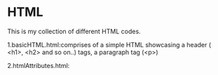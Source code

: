 # HTML
This is my collection of different HTML codes.

1.basicHTML.html:comprises of a simple HTML showcasing a header ( &lt;h1&gt;, &lt;h2&gt; and so on..) tags, a paragraph tag (&lt;p&gt;)

2.htmlAttributes.html: